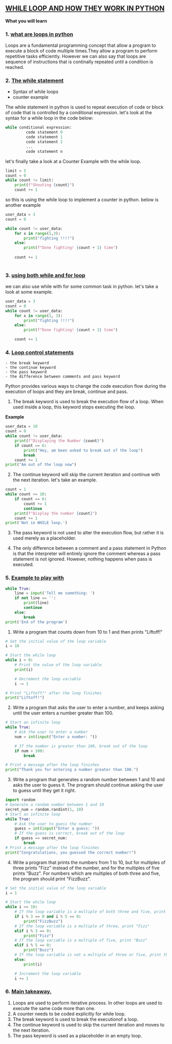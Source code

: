 ## <u>WHILE LOOP AND HOW THEY WORK IN PYTHON</u>

**What you will learn**

### 1. <u>what are loops in python </u>

Loops are a fundamental programming concept that allow a program to execute a block of code multiple times.They allow a program to perform repetitive tasks efficiently. However we can also say that loops are sequence of instructions that is continally repeated until a condition is reached.

### 2. <u>The while statement</u>
- Syntax of while loops
- counter example 

The while statement in python is used to repeat execution of code or block of code that is controlled by a conditional expression. let's look at the  syntax for a while loop in the code below:

```python
while conditional expression:
         code statement 0
         code statement 1
         code statement 2
         ...
         code statement n

```
let's finally take a look at a Counter Example with the while loop.

```python
limit = 5
count = 0
while count != limit:
    print(f"Shouting {count}")
    count += 1

```
so this is using the while loop to implement a counter in python. below is another example

```python
user_data = 3
count = 0

while count != user_data:
    for x in range(1,3):
        print("fighting !!!!")
    else:
        print(f"Done fighting! {count + 1} time")
        
    count += 1
    
```


### 3. <u>using both while and for loop</u>
we can also use while with for some common task in python. let's take a look at some example.

```python
user_data = 3
count = 0
while count != user_data:
    for x in range(1, 3):
        print("fighting !!!!")
    else:
        print(f"Done fighting! {count + 1} time")

    count += 1


```
### 4. <u>Loop control statements</u>
    - the break keyword
    - the continue keyword
    - the pass keyword
    - the difference between comments and pass keyword

Python provides various ways to change the code execution flow during the execution of loops and they are break, continue and  pass.

1. The break keyword is used to break the execution flow of a loop. When used inside a loop, this keyword stops executing the loop.

**Example**
```python
user_data = 10
count = 0
while count != user_data:
    print(f"Displaying the Number {count}")
    if count == 6:
        print("Hey, am been asked to break out of the loop")
        break
    count += 1
print("Am out of the loop now")

```

2. The continue keyword  will skip the current iteration and continue with the next iteration. let's take an example.
```python
count = 1
while count <= 10:
    if count == 6:
        count += 1
        continue
    print(f"Display the number {count}")
    count += 1
print('Not in WHILE loop.')
```

3. The pass keyword is not used to alter the execution flow, but rather it is used merely as a placeholder.  



4. The only difference between a comment and a pass statement in Python is that the interpreter will entirely ignore the comment whereas a pass statement is not ignored. However, nothing happens when pass is executed.

### 5. <u>Example to play with</u>

```python
while True:
    line = input('Tell me something: ')
    if not line == '':   
        print(line)
        continue    
    else:  
        break 
print('End of the program')
```

1. Write a program that counts down from 10 to 1 and then prints "Liftoff!"
```python 
# Set the initial value of the loop variable
i = 10

# Start the while loop
while i > 0:
    # Print the value of the loop variable
    print(i)

    # Decrement the loop variable
    i -= 1

# Print "Liftoff!" after the loop finishes
print("Liftoff!")

``` 

2. Write a program that asks the user to enter a number, and keeps asking until the user enters a number greater than 100.
```python
# Start an infinite loop
while True:
    # Ask the user to enter a number
    num = int(input("Enter a number: "))

    # If the number is greater than 100, break out of the loop
    if num > 100:
        break

# Print a message after the loop finishes
print("Thank you for entering a number greater than 100.")
```

3. Write a program that generates a random number between 1 and 10 and asks the user to guess it. The program should continue asking the user to guess until they get it right.

```python
import random
# Generate a random number between 1 and 10
secret_num = random.randint(1, 10)
# Start an infinite loop
while True:
    # Ask the user to guess the number
    guess = int(input("Enter a guess: "))
    # If the guess is correct, break out of the loop
    if guess == secret_num:
        break
# Print a message after the loop finishes
print("Congratulations, you guessed the correct number!")

```

4. Write a program that prints the numbers from 1 to 10, but for multiples of three prints "Fizz" instead of the number, and for the multiples of five prints "Buzz". For numbers which are multiples of both three and five, the program should print "FizzBuzz".


```python
# Set the initial value of the loop variable
i = 1

# Start the while loop
while i <= 10:
    # If the loop variable is a multiple of both three and five, print "FizzBuzz"
    if i % 3 == 0 and i % 5 == 0:
        print("FizzBuzz")
    # If the loop variable is a multiple of three, print "Fizz"
    elif i % 3 == 0:
        print("Fizz")
    # If the loop variable is a multiple of five, print "Buzz"
    elif i % 5 == 0:
        print("Buzz")
    # If the loop variable is not a multiple of three or five, print the number
    else:
        print(i)

    # Increment the loop variable
    i += 1

```
### 6. <u>Main takeaway.</u>
1. Loops are used to perform iterative process. In other loops are used to execute the same code more than one.
2. A counter needs to be coded  explicitly for while loop.
3. The break keyword is used to break the executionof a loop.
4. The continue keyword is used to skip the current iteration and moves to the next iteration.
5. The pass keyword is used as a placeholder in an empty loop. 
